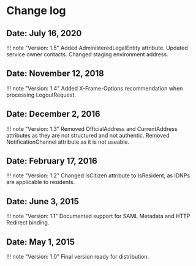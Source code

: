 ﻿# Change log

## Date: July 16, 2020

!!! note "Version: 1.5"
    Added AdministeredLegalEntity attribute. Updated service owner contacts. Changed staging environment address.

## Date: November 12, 2018

!!! note "Version: 1.4"
    Added X-Frame-Options recommendation when processing LogoutRequest.

## Date: December 2, 2016

!!! note "Version: 1.3"
    Removed OfficialAddress and CurrentAddress attributes as they are not structured and not authentic.
    Removed NotificationChannel attribute as it is not useable.

## Date: February 17, 2016

!!! note "Version: 1.2"
    Changed IsCitizen attribute to IsResident, as IDNPs are applicable to residents.

## Date: June 3, 2015

!!! note "Version: 1.1"
    Documented support for SAML Metadata and HTTP Redirect binding.

## Date: May 1, 2015

!!! note "Version: 1.0"
    Final version ready for distribution.
